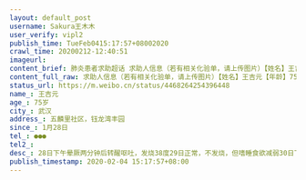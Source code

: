 ```yaml
---
layout: default_post
username: Sakura王木木
user_verify: vipl2
publish_time: TueFeb0415:17:57+08002020
crawl_time: 20200212-12:40:51
imageurl: 
content_brief: 肺炎患者求助超话 求助人信息（若有相关化验单，请上传图片）【姓名】王吉元【年龄】75岁【所在城市】武汉【所在小区、社区】五麟里社区，钰龙湾丰园【患病时间】1月28日【联系方式】●●●【病情描述】28日下午晕厥两分钟后转醒呕吐，发烧38度29日正常，不发烧，但嗜睡食欲减弱30 ...全文
content_full_raw: 求助人信息（若有相关化验单，请上传图片）【姓名】王吉元【年龄】75岁【所在城市】武汉【所在小区、社区】五麟里社区，钰龙湾丰园【患病时间】1月28日【联系方式】●●●【病情描述】28日下午晕厥两分钟后转醒呕吐，发烧38度29日正常，不发烧，但嗜睡食欲减弱30日下午再次晕厥后呕吐，送往汉阳医院Ct显示双肺感染从30日起，连续前往医院4天打针，均未发烧，不咳嗽，不腹泻，但嗜睡食欲食欲不振2月2日打完针后医生开药（阿比多尔，金莲花颗粒，莫西沙星，冸托拉唑钠肠溶胶囊）说明天不用过来打针，在家吃药2月3日，白天正常，晚6点左右开始发烧37.72月4日，早起体温正常36.8，中午测量体温37.5奶奶嗜睡，食欲不振，但不咳嗽呼吸目前尚可平顺30日送医院我们就申请了核算检测，社区表示需要等，一直到今天，没有回复。家里没有车，来去医院很不方便。床位一直没有，社区基本属于撒手不管的状态。武汉
status_url: https://m.weibo.cn/status/4468264254396448
name_: 王吉元
age_: 75岁
city_: 武汉
address_: 五麟里社区，钰龙湾丰园
since_: 1月28日
tel_: ●●●
tel2_: 
desc_: 28日下午晕厥两分钟后转醒呕吐，发烧38度29日正常，不发烧，但嗜睡食欲减弱30日下午再次晕厥后呕吐，送往汉阳医院Ct显示双肺感染从30日起，连续前往医院4天打针，均未发烧，不咳嗽，不腹泻，但嗜睡食欲食欲不振2月2日打完针后医生开药（阿比多尔，金莲花颗粒，莫西沙星，冸托拉唑钠肠溶胶囊）说明天不用过来打针，在家吃药2月3日，白天正常，晚6点左右开始发烧37.72月4日，早起体温正常36.8，中午测量体温37.5奶奶嗜睡，食欲不振，但不咳嗽呼吸目前尚可平顺30日送医院我们就申请了核算检测，社区表示需要等，一直到今天，没有回复。家里没有车，来去医院很不方便。床位一直没有，社区基本属于撒手不管的状态。武汉
publish_timestamp: 2020-02-04 15:17:57+08:00
---
```

